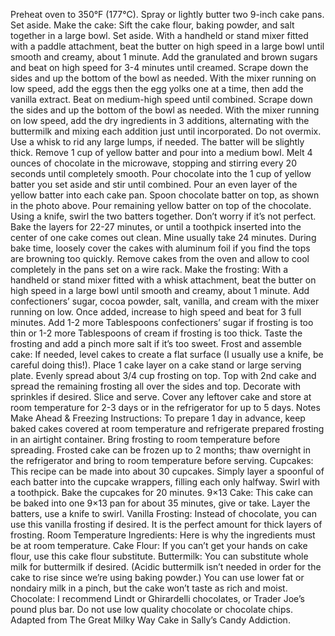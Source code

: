 Preheat oven to 350°F (177°C). Spray or lightly butter two 9-inch cake pans. Set aside.
Make the cake: Sift the cake flour, baking powder, and salt together in a large bowl. Set aside.
With a handheld or stand mixer fitted with a paddle attachment, beat the butter on high speed in a large bowl until smooth and creamy, about 1 minute. Add the granulated and brown sugars and beat on high speed for 3-4 minutes until creamed. Scrape down the sides and up the bottom of the bowl as needed. With the mixer running on low speed, add the eggs then the egg yolks one at a time, then add the vanilla extract. Beat on medium-high speed until combined. Scrape down the sides and up the bottom of the bowl as needed. With the mixer running on low speed, add the dry ingredients in 3 additions, alternating with the buttermilk and mixing each addition just until incorporated. Do not overmix. Use a whisk to rid any large lumps, if needed. The batter will be slightly thick.
Remove 1 cup of yellow batter and pour into a medium bowl. Melt 4 ounces of chocolate in the microwave, stopping and stirring every 20 seconds until completely smooth. Pour chocolate into the 1 cup of yellow batter you set aside and stir until combined.
Pour an even layer of the yellow batter into each cake pan. Spoon chocolate batter on top, as shown in the photo above. Pour remaining yellow batter on top of the chocolate. Using a knife, swirl the two batters together. Don’t worry if it’s not perfect.
Bake the layers for 22-27 minutes, or until a toothpick inserted into the center of one cake comes out clean. Mine usually take 24 minutes. During bake time, loosely cover the cakes with aluminum foil if you find the tops are browning too quickly. Remove cakes from the oven and allow to cool completely in the pans set on a wire rack.
Make the frosting: With a handheld or stand mixer fitted with a whisk attachment, beat the butter on high speed in a large bowl until smooth and creamy, about 1 minute. Add confectioners’ sugar, cocoa powder, salt, vanilla, and cream with the mixer running on low. Once added, increase to high speed and beat for 3 full minutes. Add 1-2 more Tablespoons confectioners’ sugar if frosting is too thin or 1-2 more Tablespoons of cream if frosting is too thick. Taste the frosting and add a pinch more salt if it’s too sweet.
Frost and assemble cake: If needed, level cakes to create a flat surface (I usually use a knife, be careful doing this!). Place 1 cake layer on a cake stand or large serving plate. Evenly spread about 3/4 cup frosting on top. Top with 2nd cake and spread the remaining frosting all over the sides and top. Decorate with sprinkles if desired. Slice and serve.
Cover any leftover cake and store at room temperature for 2-3 days or in the refrigerator for up to 5 days.
Notes
Make Ahead & Freezing Instructions: To prepare 1 day in advance, keep baked cakes covered at room temperature and refrigerate prepared frosting in an airtight container. Bring frosting to room temperature before spreading. Frosted cake can be frozen up to 2 months; thaw overnight in the refrigerator and bring to room temperature before serving.
Cupcakes: This recipe can be made into about 30 cupcakes. Simply layer a spoonful of each batter into the cupcake wrappers, filling each only halfway. Swirl with a toothpick. Bake the cupcakes for 20 minutes.
9×13 Cake: This cake can be baked into one 9×13 pan for about 35 minutes, give or take. Layer the batters, use a knife to swirl.
Vanilla Frosting: Instead of chocolate, you can use this vanilla frosting if desired. It is the perfect amount for thick layers of frosting.
Room Temperature Ingredients: Here is why the ingredients must be at room temperature.
Cake Flour: If you can’t get your hands on cake flour, use this cake flour substitute.
Buttermilk: You can substitute whole milk for buttermilk if desired. (Acidic buttermilk isn’t needed in order for the cake to rise since we’re using baking powder.) You can use lower fat or nondairy milk in a pinch, but the cake won’t taste as rich and moist.
Chocolate: I recommend Lindt or Ghirardelli chocolates, or Trader Joe’s pound plus bar. Do not use low quality chocolate or chocolate chips.
Adapted from The Great Milky Way Cake in Sally’s Candy Addiction.